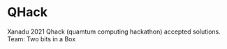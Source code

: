 # QHack
Xanadu 2021 Qhack (quamtum computing hackathon) accepted solutions.
Team: Two bits in a Box
